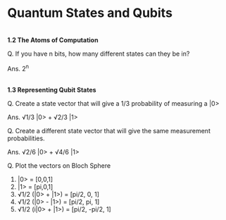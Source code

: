 # Quantum States and Qubits

\
**1.2 The Atoms of Computation**

Q. If you have n bits, how many different states can they be in?

Ans. 2<sup>n</sup>

\
**1.3 Representing Qubit States**

Q. Create a state vector that will give a 1/3 probability of measuring a |0>

Ans. &radic;<span>1/3</span>  |0> + &radic;<span>2/3</span> |1>

Q. Create a different state vector that will give the same measurement probabilities.

Ans. &radic;<span>2/6</span>  |0> + &radic;<span>4/6</span> |1>

Q. Plot the vectors on Bloch Sphere

1) |0> = [0,0,1]
2) |1> = [pi,0,1]
3) &radic;<span>1/2</span>  (|0> + |1>) = [pi/2, 0, 1]
4) &radic;<span>1/2</span>  (|0> - |1>) = [pi/2, pi, 1]
5) &radic;<span>1/2</span>  (i|0> + |1>) = [pi/2, -pi/2, 1]

